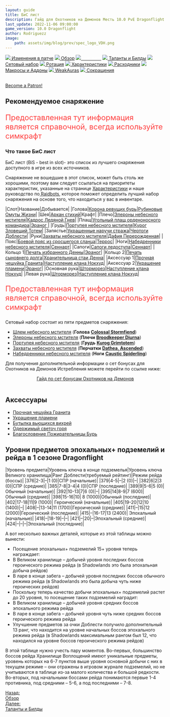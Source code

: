 ```yaml
---
layout: guide
title: БиС лист
description: Гайд для Охотников на Демонов Месть 10.0 PvE Dragonflight
last_update: 2022-11-06 09:00:00
game_version: 10.0 Dragonflight
author: Rodriguezz
image:
    path: assets/img/blog/prev/spec_logo_VDH.png
---
```


<div id="smooth-nav-outer">
<a href="{{ site.url }}/guide/vengeance/changes-patch.html"><img src="https://wow.zamimg.com/images/wow/icons/medium/inv_misc_spyglass_02.jpg"> Изменения в патче</a>
<a href="{{ site.url }}/guide/vengeance/overview.html"><img src="https://wow.zamimg.com/images/wow/icons/medium/inv_misc_spyglass_02.jpg"> Обзор</a>
<a href="{{ site.url }}/guide/vengeance/gear.html"><img src="https://wow.zamimg.com/images/wow/icons/medium/inv_chest_chain_03.jpg"><span style="color: white;"> Бис лист</span></a>
<a href="{{ site.url }}/guide/vengeance/talent-builds.html"><img src="https://wow.zamimg.com/images/wow/icons/medium/ability_marksmanship.jpg"> Таланты и Билды</a>
<a href="{{ site.url }}/guide/vengeance/Set-bonuses.html"><img src="https://wow.zamimg.com/images/wow/icons/medium/wow_token01.jpg"> Сетовый набор</a>
<a href="{{ site.url }}/guide/vengeance/rotation-priority.html"><img src="https://wow.zamimg.com/images/wow/icons/medium/wow_token01.jpg"> Ротация</a>
<a href="{{ site.url }}/guide/vengeance/stats.html"><img src="https://wow.zamimg.com/images/wow/icons/medium/inv_inscription_80_warscroll_intellect.jpg"> Характеристики</a>
<a href="{{ site.url }}/guide/vengeance/consumables.html"><img src="https://wow.zamimg.com/images/wow/icons/medium/inv_potion_92.jpg"> Расходники</a>
<a href="{{ site.url }}/guide/vengeance/macros-addons.html"><img src="https://wow.zamimg.com/images/wow/icons/medium/inv_eng_gearspringparts.jpg"> Макросы и Аддоны</a>
<a href="{{ site.url }}/guide/vengeance/weakauras.html"><img src="https://wow.zamimg.com/images/wow/icons/medium/spell_holy_auramastery.jpg"> WeakAuras</a>
<a href="{{ site.url }}/guide/vengeance/common-terms.html"><img src="https://wow.zamimg.com/images/wow/icons/medium/ui_chat.jpg"> Сокращения</a>
</div>
<br>

<a href="https://www.patreon.com/bePatron?u=43917749"  data-patreon-widget-type="become-patron-button">Become a Patron!</a><script async src="https://c6.patreon.com/becomePatronButton.bundle.js"></script>

## Рекомендуемое снаряжение

<p style="color:#ff4040;font-size:1.7em;">Предоставленная тут информация является справочной, всегда используйте симкрафт</p>

### Что такое БиС лист

БиС лист (BiS - best in slot)- это список из лучшего снаряжения доступного в игре из всех источников.

Снаряжение не вошедшие в этот список, может быть столь же хорошими, поэтому вам следует ссылаться на приоритеты характеристик, указанные на странице <a href="{{ site.url }}/guide/vengeance/stats.html"> Характеристики</a> и наше руководство по<a href="{{ site.url }}/guide/general/raidbots.html"> Raidbots</a>, которое поможет определить лучший набор снаряжения на основе того, что находиться у вас в инвентаре.	   

<div class="table-box" markdown="1">

|Слот|Название|Добывается|
|Голова|[Корона ревущих бурь](https://www.wowhead.com/ru/item=193751)|[Рубиновые Омуты Жизни](https://www.wowhead.com/ru/zone=14063)|
|Шея|[Аркан стихий](https://www.wowhead.com/ru/item=193001)|Крафт|
|Плечо|[Элероны небесного мстителя](https://www.wowhead.com/ru/item=200347)|[Кадрос Ледяной Гнев](https://www.wowhead.com/ru/npc=187771)|
|Плащ|[Угольный плащ орденоносного командира](https://www.wowhead.com/ru/item=195482/)|[Эраног ](https://www.wowhead.com/ru/npc=184972/)|
|Грудь|[Портупея небесного мстителя](https://www.wowhead.com/ru/item=200342)|[Курог Зловещий Тотем](https://ru.wowhead.com/npc=184986)|
|Запястье|[Украшенные наручи стража](https://www.wowhead.com/ru/item=133621)|[Чертоги Доблести](https://www.wowhead.com/ru/zone=7672/)|
|Руки|[Захваты небесного мстителя](https://www.wowhead.com/ru/item=200344)|[Дафия Перерожденная](https://ru.wowhead.com/npc=189813)|
|Пояс|[Боевой пояс из сросшегося сланца](https://www.wowhead.com/ru/item=195501)|[Террос](https://www.wowhead.com/ru/npc=190496)|
|Ноги|[Набедренники небесного мстителя](https://www.wowhead.com/ru/item=200346/)|[Сеннарт](https://www.wowhead.com/ru/npc=187967)|
|Сапоги|[Сапоги ледоступа](https://www.wowhead.com/ru/item=195509)|[Сеннарт](https://www.wowhead.com/ru/npc=187967)|
|Кольцо 1|[Печать избранного Денны](https://www.wowhead.com/ru/item=195480/)|[Эраног](https://www.wowhead.com/ru/npc=184972/)|
|Кольцо 2|[Печать сыновнего долга](https://www.wowhead.com/ru/item=195526/)|[Хранительница стаи Денна](https://www.wowhead.com/ru/npc=190245/)|
|Аксессуар 1|[Прочная чешуйка Гранита](https://www.wowhead.com/ru/item=193689/)|[Наступление клана Нокхуд](https://www.wowhead.com/ru/zone=13982/)|
|Аксессуар 2|[Украшение пламени](https://www.wowhead.com/ru/item=194299/)|[Эраног](https://www.wowhead.com/ru/npc=184972)|
|Основная рука|[Шторморез](https://www.wowhead.com/ru/item=193688/)|[Наступление клана Нокхуд](https://www.wowhead.com/ru/zone=13982/)|
|Левая рука|[Шторморез](https://www.wowhead.com/ru/item=193688/)|[Наступление клана Нокхуд](https://www.wowhead.com/ru/zone=13982/)|

</div>

<p style="color:#ff4040;font-size:1.7em;">Предоставленная тут информация является справочной, всегда используйте симкрафт</p>

Сетовый набор состоит из пяти предметов снаряжения:

* <span class="q4">[Шлем небесного мстителя](https://www.wowhead.com/ru/item=200345)</span> (**Голова** [**Colossal Stormfiend**](https://www.wowhead.com/ru/npc=197145/))
* <span class="q4">[Элероны небесного мстителя](https://www.wowhead.com/ru/item=200347)</span> (**Плечи** [**Broodkeeper Diurna**](https://www.wowhead.com/ru/npc=190245))
* <span class="q4">[Портупея небесного мстителя](https://www.wowhead.com/ru/item=200342)</span> (**Грудь** [**Kurog Grimtotem**](https://www.wowhead.com/ru/npc=184986/))
* <span class="q4">[Захваты небесного мстителя](https://www.wowhead.com/ru/item=200344)</span> (**Перчатки** [**Dathea, Ascended**](https://www.wowhead.com/ru/npc=189813))
* <span class="q4">[Набедренники небесного мстителя](https://www.wowhead.com/ru/item=200346/)</span> (**Ноги** [**Caustic Spiderling**](https://www.wowhead.com/ru/npc=189233/))

Для получения дополнительной информации о сет бонусах для Охотников на Демонов Истребления можете  перейти по ссылке ниже: 

<div style="text-align: -webkit-center; text-align: -moz-center;">
<a class="c12 cta-button" href="{{ site.url }}/guide/vengeance/set-bonuses.html" data-border="strong" data-markup-content-target="1" data-icon="true">
<span class="cta-button-icon" style="background-image: url(&quot;https://wow.zamimg.com/images/wow/icons/medium/wow_token01.jpg&quot;);">
</span>Гайд по сет бонусам Охотников на Демонов</a></div><br>

## Аксессуары

* [Прочная чешуйка Гранита](https://www.wowhead.com/ru/item=193689/)
* [Украшение пламени](https://www.wowhead.com/ru/item=194299/)
* [Бутылка вьющихся вихрей](https://www.wowhead.com/ru/item=193697)
* [Одержимый светоч горя](https://www.wowhead.com/ru/item=194308)
* [Благословение Пожирательницы Бурь](https://www.wowhead.com/ru/item=194302/)

## Уровни предметов эпохальных+ подземелий и рейда в 1 сезоне Dragonflight

|Уровень предмета|Уровень ключа в конце подземелья|Уровень ключа Великого хранилища|Ранг Доблести(требуемый рейтинг)|Режим рейда (боссы)|
|376|2-3|–|1 (0)|СПР (начальные)|
|379|4-5|–|2 (0)|–|
|382|6|2|3 (0)|СПР (средние)|
|385|7-8|3-4|4 (0)|СПР (последние)|
|389|9|5-6|5 (0)|Обычный (начальные)|
|392|10-13|7|6 (0)|–|
|395|14|8-9|7 (600)|	Обычный (средние)|
|398|15-16|10|	8 (1000)|Обычный (последние)|
|402|17-18|11|9 (1000)|	Героический (начальные)|
|405|19-20|12|10 (1400)|–|
|408|–|13-14|11 (1700)|Героический (средние)|
|411|–|15|12 (2000)|Героический (последние)|
|415|–|16-17|13 (2400)|	Эпохальный (начальные)|
|418|–|18-19|–|–|
|421|–|20|–|Эпохальный (средние)|
|424|–|–|–|Эпохальный (последние)|

А вот несколько важных деталей, которые из этой таблицы можно вынести:
* Посещение эпохальных+ подземелий 15+ уровня теперь награждает:
* В Великом хранилище – добычей уровня последних боссов героического режима рейда (в Shadowlands это была эпохальная добыча рейдов)
* В ларе в конце забега – добычей уровня последних боссов обычного режима рейда (в Shadowlands это была добыча чуть ниже героических рейдов)
* Поскольку теперь качество добычи эпохальных+ подземелий растет до 20 уровня, то посещение таких подземелий наградит:
* В Великом хранилище – добычей уровня средних боссов эпохального режима рейда
* В ларе в конце забега – добычей уровня чуть ниже средних боссов героического режима рейда
* Улучшение предметов за очки Доблести получило дополнительный 13 ранг, что находится на уровне начальных боссов эпохального режима рейда (в Shadowlands максимальным рангом был 12, что находился на уровне боссов героического режима рейдов)

В этой таблице нужно учесть пару моментов. Во-первых, большинство боссов рейда Хранилище Воплощений имеют уникальные предметы, уровень которых на 6-7 пунктов выше уровня основной добычи с них в текущем режиме – они отражены в игровом журнале подземелий, но не учитываются в таблице из-за малого количества и большой редкости. Во-вторых, под начальными боссами рейда понимаются первые 1-4 противника, под средними – 5-6, а под последними – 7-8.

<div class="minibox minibox-left"><a href="{{ site.url }}/guide/vengeance/overview.html">Назад:<br>Обзор</a></div> 
<div class="minibox"><a href="{{ site.url }}/guide/vengeance/talent-builds.html">Далее:<br>Таланты и Билды</a></div>









